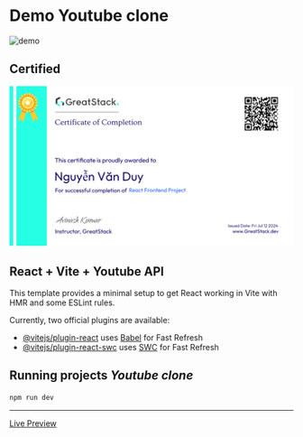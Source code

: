 # Demo Youtube clone

![demo](./src/assets/Demo.png)

## Certified
![certified](./src/assets/certificate.png)
 
## React + Vite + Youtube API

This template provides a minimal setup to get React working in Vite with HMR and some ESLint rules.

Currently, two official plugins are available:

- [@vitejs/plugin-react](https://github.com/vitejs/vite-plugin-react/blob/main/packages/plugin-react/README.md) uses [Babel](https://babeljs.io/) for Fast Refresh
- [@vitejs/plugin-react-swc](https://github.com/vitejs/vite-plugin-react-swc) uses [SWC](https://swc.rs/) for Fast Refresh

## Running projects *Youtube clone*

```bash 
npm run dev
```

<hr>

[Live Preview](https://youtube-clone-theta-nine-85.vercel.app/)
